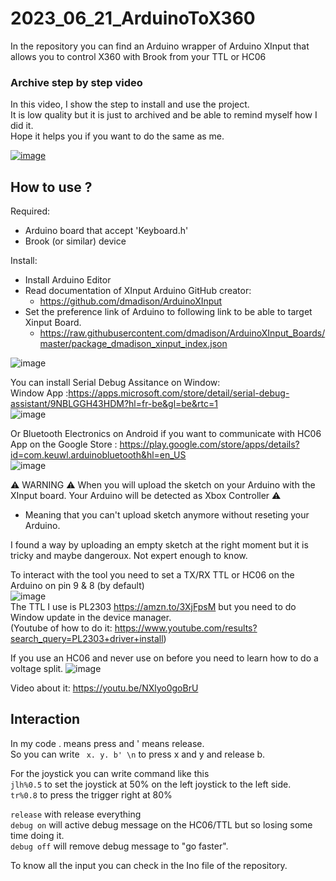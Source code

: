 # 2023_06_21_ArduinoToX360
In the repository you can find an Arduino wrapper of  Arduino XInput that allows you to control X360 with Brook from your TTL or HC06


### Archive step by step video

In this video, I show the step to install and use the project.  
It is low quality but it is just to archived and be able to remind myself how I did it.  
Hope it helps you if you want to do the same as me.  

[![image](https://github.com/EloiStree/2023_06_21_ArduinoToX360/assets/20149493/af2f3635-20b3-432a-9b5c-5eed4a6ee2cf)](https://youtu.be/cKlV_1cfsJc)  


## How to use ?

Required: 
- Arduino board that accept 'Keyboard.h'
- Brook (or similar) device

Install:  
- Install Arduino Editor
- Read documentation of XInput Arduino GitHub creator:
  - https://github.com/dmadison/ArduinoXInput
- Set the preference link of Arduino to following link to be able to target Xinput Board.
  - https://raw.githubusercontent.com/dmadison/ArduinoXInput_Boards/master/package_dmadison_xinput_index.json
 
![image](https://github.com/EloiStree/2023_06_21_ArduinoToX360/assets/20149493/f2ce191f-7c30-4fd9-b89f-73645d572f13)

You can install Serial Debug Assitance on Window:  
Window App :https://apps.microsoft.com/store/detail/serial-debug-assistant/9NBLGGH43HDM?hl=fr-be&gl=be&rtc=1  
![image](https://github.com/EloiStree/2023_06_21_ArduinoToX360/assets/20149493/0ac98b37-984a-41b6-845a-4cfaeba7b05e)  

Or Bluetooth Electronics on Android if you want to communicate with HC06    
App on the Google Store : https://play.google.com/store/apps/details?id=com.keuwl.arduinobluetooth&hl=en_US  
![image](https://github.com/EloiStree/2023_06_21_ArduinoToX360/assets/20149493/33357ab3-8be6-4686-9293-8bf0ec639b58)



⚠️ WARNING ⚠️ When you will upload the sketch on your Arduino with the XInput board. Your Arduino will be detected as Xbox Controller ⚠️
- Meaning that you can't upload sketch anymore without reseting your Arduino.  
  
I found a way by uploading an empty sketch at the right moment but it is tricky and maybe dangeroux. Not expert enough to know.  


To interact with the tool you need to set a TX/RX TTL or HC06 on the Arduino on pin 9 & 8 (by default)  
![image](https://github.com/EloiStree/2023_06_21_ArduinoToX360/assets/20149493/1c91fae3-42a9-41a2-8b8e-d281abeabfc7)  
The TTL I use is  PL2303 https://amzn.to/3XjFpsM but you need to do Window update in the device manager.  
(Youtube of how to do it: https://www.youtube.com/results?search_query=PL2303+driver+install)   

If you use an HC06 and never use on before you need to learn how to do a voltage split.
![image](https://github.com/EloiStree/2023_06_21_ArduinoToX360/assets/20149493/4bf54c29-52ba-4031-9d99-657d1ba86a69)

Video about it: https://youtu.be/NXlyo0goBrU


## Interaction

In my code . means press and ' means release.  
So you can write ` x. y. b' \n` to press x and y and release b.

For the joystick you can write command like this    
`jlh%0.5` to set the joystick at  50% on the left joystick to the left side.    
`tr%0.8` to press the trigger right at 80%     

`release` with release everything  
`debug on` will active debug message on the HC06/TTL but so losing some time doing it.  
`debug off` will remove debug message to "go faster".  

To know all the input you can check in the Ino file of the repository.
 



